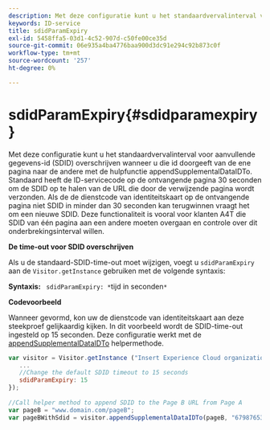 ```yaml
---
description: Met deze configuratie kunt u het standaardvervalinterval voor aanvullende gegevens-id (SDID) overschrijven wanneer u die id doorgeeft van de ene pagina naar de andere met de hulpfunctie appendSupplementalDataIDTo. Standaard heeft de ID-servicecode op de ontvangende pagina 30 seconden om de SDID op te halen van de URL die door de verwijzende pagina wordt verzonden. Als de de dienstcode van identiteitskaart op de ontvangende pagina niet SDID in minder dan 30 seconden kan terugwinnen vraagt het om een nieuwe SDID. Deze functionaliteit is vooral voor klanten A4T die SDID van één pagina aan een andere moeten overgaan en controle over dit onderbrekingsinterval willen.
keywords: ID-service
title: sdidParamExpiry
exl-id: 5458ffa5-03d1-4c52-907d-c50fe00ce35d
source-git-commit: 06e935a4ba4776baa900d3dc91e294c92b873c0f
workflow-type: tm+mt
source-wordcount: '257'
ht-degree: 0%

---
```


# sdidParamExpiry{#sdidparamexpiry}

Met deze configuratie kunt u het standaardvervalinterval voor aanvullende gegevens-id (SDID) overschrijven wanneer u die id doorgeeft van de ene pagina naar de andere met de hulpfunctie appendSupplementalDataIDTo. Standaard heeft de ID-servicecode op de ontvangende pagina 30 seconden om de SDID op te halen van de URL die door de verwijzende pagina wordt verzonden. Als de de dienstcode van identiteitskaart op de ontvangende pagina niet SDID in minder dan 30 seconden kan terugwinnen vraagt het om een nieuwe SDID. Deze functionaliteit is vooral voor klanten A4T die SDID van één pagina aan een andere moeten overgaan en controle over dit onderbrekingsinterval willen.

**De time-out voor SDID overschrijven**

Als u de standaard-SDID-time-out moet wijzigen, voegt u `sdidParamExpiry` aan de `Visitor.getInstance` gebruiken met de volgende syntaxis:

**Syntaxis:** ` sdidParamExpiry: *`tijd in seconden`*`

**Codevoorbeeld**

Wanneer gevormd, kon uw de dienstcode van identiteitskaart aan deze steekproef gelijkaardig kijken. In dit voorbeeld wordt de SDID-time-out ingesteld op 15 seconden. Deze configuratie werkt met de [appendSupplementalDataIDTo](../../library/get-set/appendsupplementaldataidto.md#reference-65d09de6fde0418f8c62fa79304a755d) helpermethode.

```js
var visitor = Visitor.getInstance ("Insert Experience Cloud organization ID here",{ 
   ... 
   //Change the default SDID timeout to 15 seconds 
   sdidParamExpiry: 15 
}); 
 
//Call helper method to append SDID to the Page B URL from Page A 
var pageB = "www.domain.com/pageB"; 
var pageBWithSdid = visitor.appendSupplementalDataIDTo(pageB, "67987653465787219"); 
```
